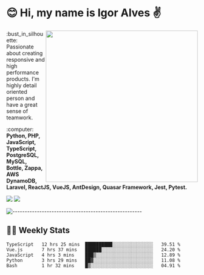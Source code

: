 # :blush: Hi, my name is Igor Alves :v:

<img src="https://github-readme-stats.vercel.app/api?username=iguit0&show_icons=true&count_private=true&theme=onedark" min-width="400px" max-width="400px" width="400px" align="right" />

<p align="left"> 
  :bust_in_silhouette: Passionate about creating responsive and high performance products.
  I'm highly detail oriented person and have a great sense of teamwork.
</p>

<p align="left">
  :computer: <strong>Python, PHP, JavaScript, TypeScript, PostgreSQL, MySQL, Bottle, Zappa, AWS DynamoDB, Laravel, ReactJS, VueJS, AntDesign, Quasar Framework, Jest, Pytest.</strong>
</p>

<p align="left">
  <a href="https://www.linkedin.com/in/igor-lucio-alves" target="_blank" rel="noopener noreferrer" alt="LinkedIn">
  <img src="https://img.shields.io/badge/LinkedIn-0077B5?style=for-the-badge&logo=linkedin&logoColor=white" /></a>

  <a href="https://t.me/iguit0" target="_blank" rel="noopener noreferrer" alt="Telegram">
  <img src="https://img.shields.io/badge/Telegram-2CA5E0?style=for-the-badge&logo=telegram&logoColor=white" /></a>
</p>

![-----------------------------------------------------](https://raw.githubusercontent.com/andreasbm/readme/master/assets/lines/aqua.png)

## :man_technologist: Weekly Stats
<!--START_SECTION:waka-->
```text
TypeScript   12 hrs 25 mins  ██████████░░░░░░░░░░░░░░░   39.51 % 
Vue.js       7 hrs 37 mins   ██████░░░░░░░░░░░░░░░░░░░   24.20 % 
JavaScript   4 hrs 3 mins    ███▒░░░░░░░░░░░░░░░░░░░░░   12.89 % 
Python       3 hrs 29 mins   ██▓░░░░░░░░░░░░░░░░░░░░░░   11.08 % 
Bash         1 hr 32 mins    █▒░░░░░░░░░░░░░░░░░░░░░░░   04.91 % 
```
<!--END_SECTION:waka-->
